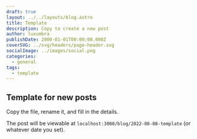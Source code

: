 ```yaml
---
draft: true
layout: ../../layouts/blog.astro
title: Template
description: Copy to create a new post
author: luxumbra
publishDate: 2000-01-01T00:00:00.000Z
coverSVG: ../svg/headers/page-header.svg
socialImage: ../images/social.png
categories:
  - general
tags:
  - template
---
```


## Template for new posts
Copy the file, rename it, and fill in the details.

The post will be viewable at `localhost:3000/blog/2022-08-08-template` (or whatever date you set).
